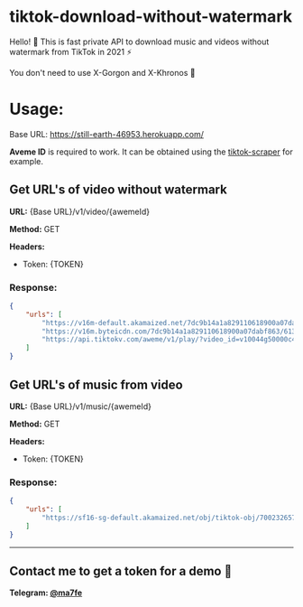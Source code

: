 # tiktok-download-without-watermark

Hello! 👋 This is fast private API to download music and videos without watermark from TikTok in 2021 ⚡️

You don't need to use X-Gorgon and X-Khronos 🥳

# Usage:

Base URL: https://still-earth-46953.herokuapp.com/

**Aveme ID** is required to work. It can be obtained using the [tiktok-scraper](https://github.com/drawrowfly/tiktok-scraper) for example.

## Get URL's of video without watermark 
**URL:** {Base URL}/v1/video/{awemeId}

**Method:** GET

**Headers:**

* Token: {TOKEN}

### Response:
``` json
{
    "urls": [
        "https://v16m-default.akamaized.net/7dc9b14a1a829110618900a07dabf863/6131acb2/video/tos/alisg/tos-alisg-pve-0037c001/3d54f4834c4141c986d8364b9ec8e55a/?a=0&br=6042&bt=3021&cd=0%7C0%7C0&ch=0&cr=0&cs=0&cv=1&dr=0&ds=6&er=&ft=UC2fP_b3aGh-Inz&l=20210902230334010245147099385DDB29&lr=all&mime_type=video_mp4&net=0&pl=0&qs=0&rc=M3FnOGY6ZjRuNzMzODczNEApZjY6OjZkO2UzN2g8PDwzNGctMmtzcjRfM2pgLS1kMS1zczNfMC0tYF4xXy8yXl40YmE6Yw%3D%3D&vl=&vr=",
        "https://v16m.byteicdn.com/7dc9b14a1a829110618900a07dabf863/6131acb2/video/tos/alisg/tos-alisg-pve-0037c001/3d54f4834c4141c986d8364b9ec8e55a/?a=0&br=6042&bt=3021&cd=0%7C0%7C0&ch=0&cr=0&cs=0&cv=1&dr=0&ds=6&er=&ft=UC2fP_b3aGh-Inz&l=20210902230334010245147099385DDB29&lr=all&mime_type=video_mp4&net=0&pl=0&qs=0&rc=M3FnOGY6ZjRuNzMzODczNEApZjY6OjZkO2UzN2g8PDwzNGctMmtzcjRfM2pgLS1kMS1zczNfMC0tYF4xXy8yXl40YmE6Yw%3D%3D&vl=&vr=",
        "https://api.tiktokv.com/aweme/v1/play/?video_id=v10044g50000c4mk61bc77ucv5nd5n00&line=0&is_play_url=1&source=PackSourceEnum_AWEME_DETAIL&file_id=1d0e979a9ae5420bb48aac3070733bc6"
    ]
}
```

## Get URL's of music from video 
**URL:** {Base URL}/v1/music/{awemeId}

**Method:** GET

**Headers:**

* Token: {TOKEN}

### Response:
``` json
{
    "urls": [
        "https://sf16-sg-default.akamaized.net/obj/tiktok-obj/7002326577015229186.mp3"
    ]
}
```
---
## Contact me to get a token for a demo 🦋

**Telegram: [@ma7fe](https://t.me/ma7fe)**
